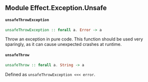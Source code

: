 ## Module Effect.Exception.Unsafe

#### `unsafeThrowException`

``` purescript
unsafeThrowException :: forall a. Error -> a
```

Throw an exception in pure code. This function should be used very
sparingly, as it can cause unexpected crashes at runtime.

#### `unsafeThrow`

``` purescript
unsafeThrow :: forall a. String -> a
```

Defined as `unsafeThrowException <<< error`.


